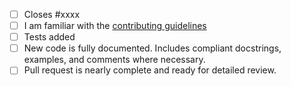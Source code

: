 <!-- Thank you for your contribution! The following items must be addressed before the code can be merged. Please don't hesitate to ask for help if you're unsure of how to accomplish any of the items. Feel free to remove checklist items that are not relevant to your change. -->

 - [ ] Closes #xxxx
 - [ ] I am familiar with the [contributing guidelines](https://github.com/Saransh-cpp/riemapp/blob/main/CONTRIBUTING.md)
 - [ ] Tests added
 - [ ] New code is fully documented. Includes compliant docstrings, examples, and comments where necessary.
 - [ ] Pull request is nearly complete and ready for detailed review.

<!-- Brief description of the problem and proposed solution: -->
